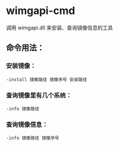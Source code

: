# wimgapi-cmd
调用 wimgapi.dll 来安装、查询镜像信息的工具

## 命令用法：

### 安装镜像：
```shell
-install 镜像路径 镜像序号 安装路径
```

### 查询镜像里有几个系统：
```shell
-info 镜像路径
```

### 查询镜像信息：
```shell
-info 镜像路径 镜像序号
```

